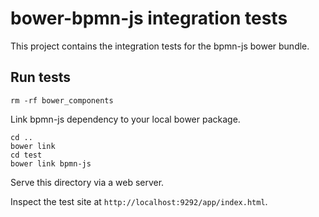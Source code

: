 # bower-bpmn-js integration tests

This project contains the integration tests for the bpmn-js bower bundle.

## Run tests

```
rm -rf bower_components
```

Link bpmn-js dependency to your local bower package.

```
cd ..
bower link
cd test
bower link bpmn-js
```

Serve this directory via a web server.

Inspect the test site at `http://localhost:9292/app/index.html`.
